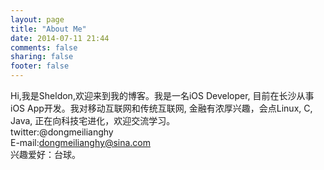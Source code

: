 ```yaml
---
layout: page
title: "About Me"
date: 2014-07-11 21:44
comments: false
sharing: false
footer: false
---
```

Hi,我是Sheldon,欢迎来到我的博客。我是一名iOS Developer, 目前在长沙从事iOS App开发。我对移动互联网和传统互联网, 金融有浓厚兴趣，会点Linux, C, Java, 正在向科技宅进化，欢迎交流学习。  
twitter:@dongmeilianghy  
E-mail:dongmeilianghy@sina.com    
兴趣爱好：台球。
